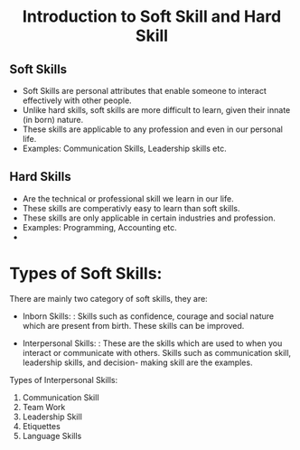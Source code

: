 # <center>Introduction to Soft Skill and Hard Skill</center>

## Soft Skills
- Soft Skills are personal attributes that enable someone to interact effectively with other people.
- Unlike hard skills, soft skills are more difficult to learn, given their innate (in born) nature.
- These skills are applicable to any profession and even in our personal life.
- Examples: Communication Skills, Leadership skills etc.
## Hard Skills
- Are the technical or professional skill we learn in our life.
- These skills are comperativly easy to learn than soft skills.
- These skills are only applicable in certain industries and profession.
- Examples: Programming, Accounting etc.
- 
# Types of Soft Skills:
There are mainly two category of soft skills, they are:
- Inborn Skills:
	: Skills such as confidence, courage and social nature which are present from birth. These skills can be improved.
  
- Interpersonal Skills:
	: These are the skills which are used to when you interact or communicate with others. Skills such as communication skill, leadership skills, and decision- making skill are the examples.

Types of Interpersonal Skills:
 1. Communication Skill
 2. Team Work
 3. Leadership Skill
 4. Etiquettes
 5. Language Skills

	
  
<!--stackedit_data:
eyJoaXN0b3J5IjpbLTEwMDMwNDYzNjEsNDY4ODkyODc0LDc5NT
I3MDY4OV19
-->